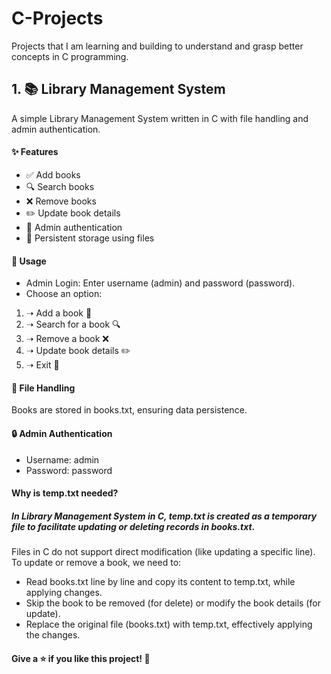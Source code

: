 # C-Projects
Projects that I am learning and building to understand and grasp better concepts in C programming.
## 1. 📚 Library Management System
A simple Library Management System written in C with file handling and admin authentication.
#### ✨ Features
- ✅ Add books
- 🔍 Search books
- ❌ Remove books
- ✏️ Update book details
- 🔑 Admin authentication
- 💾 Persistent storage using files
#### 📜 Usage
- Admin Login: Enter username (admin) and password (password).
- Choose an option:
1) ➝ Add a book 📖
2) ➝ Search for a book 🔍
3) ➝ Remove a book ❌
4) ➝ Update book details ✏️
5) ➝ Exit 🚪
#### 📝 File Handling
Books are stored in books.txt, ensuring data persistence.
#### 🔒 Admin Authentication
- Username: admin
- Password: password
#### Why is temp.txt needed?
##### In Library Management System in C, temp.txt is created as a temporary file to facilitate updating or deleting records in books.txt.
Files in C do not support direct modification (like updating a specific line). To update or remove a book, we need to:
- Read books.txt line by line and copy its content to temp.txt, while applying changes.
- Skip the book to be removed (for delete) or modify the book details (for update).
- Replace the original file (books.txt) with temp.txt, effectively applying the changes.
#### Give a ⭐ if you like this project! 🚀
